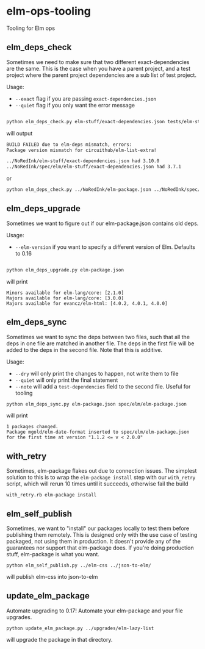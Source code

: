 # elm-ops-tooling
Tooling for Elm ops


## elm_deps_check

Sometimes we need to make sure that two different exact-dependencies are the same. This is the case when you have a parent project, and a test project where the parent project dependencies are a sub list of test project.

Usage:

- `--exact` flag if you are passing `exact-dependencies.json`
- `--quiet` flag if you only want the error message

```bash

python elm_deps_check.py elm-stuff/exact-dependencies.json tests/elm-stuff/exact-dependencies.json --exact

```

will output

```bash
BUILD FAILED due to elm-deps mismatch, errors:
Package version mismatch for circuithub/elm-list-extra!

../NoRedInk/elm-stuff/exact-dependencies.json had 3.10.0
../NoRedInk/spec/elm/elm-stuff/exact-dependencies.json had 3.7.1
```

or

```bash
python elm_deps_check.py ../NoRedInk/elm-package.json ../NoRedInk/spec/elm/elm-package.json --quiet
```

## elm_deps_upgrade

Sometimes we want to figure out if our elm-package.json contains old deps.

Usage:

- `--elm-version` if you want to specify a different version of Elm. Defaults to 0.16

```bash

python elm_deps_upgrade.py elm-package.json

```

will print

```
Minors available for elm-lang/core: [2.1.0]
Majors available for elm-lang/core: [3.0.0]
Majors available for evancz/elm-html: [4.0.2, 4.0.1, 4.0.0]

```

## elm_deps_sync

Sometimes we want to sync the deps between two files, such that all the deps in one file are matched in another file.
The deps in the first file will be added to the deps in the second file. Note that this is additive.

Usage:

- `--dry` will only print the changes to happen, not write them to file
- `--quiet` will only print the final statement
- `--note` will add a `test-dependencies` field to the second file. Useful for tooling

```bash
python elm_deps_sync.py elm-package.json spec/elm/elm-package.json
```

will print

```
1 packages changed.
Package mgold/elm-date-format inserted to spec/elm/elm-package.json for the first time at version "1.1.2 <= v < 2.0.0"
```

## with_retry

Sometimes, elm-package flakes out due to connection issues. The simplest solution to this is to wrap the `elm-package install` step with our `with_retry` script, which will rerun 10 times until it succeeds, otherwise fail the build

```
with_retry.rb elm-package install
```


## elm_self_publish

Sometimes, we want to "install" our packages locally to test them before publishing them remotely. This is designed only with the use case of testing packaged, not using them in production. It doesn't provide any of the guarantees nor support that elm-package does. If you're doing production stuff, elm-package is what you want.


```
python elm_self_publish.py ../elm-css ../json-to-elm/
```

will publish elm-css into json-to-elm


## update_elm_package

Automate upgrading to 0.17! Automate your elm-package and your file upgrades.


```
python update_elm_package.py ../upgrades/elm-lazy-list
```

will upgrade the package in that directory.
